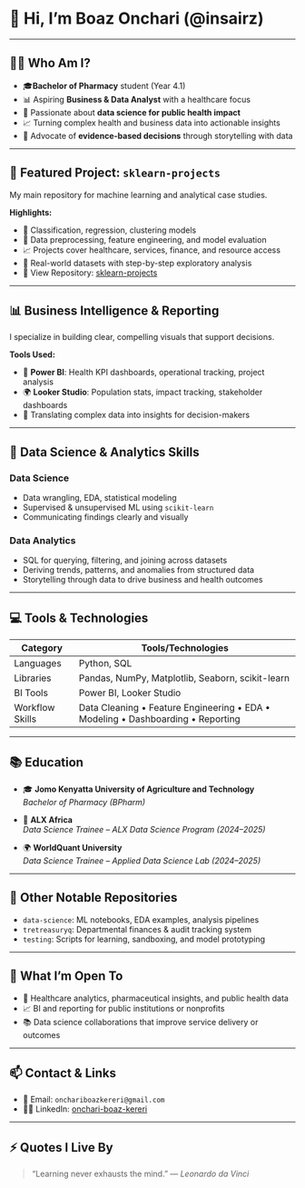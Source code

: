 # 👋 Hi, I’m Boaz Onchari (@insairz)

---

## 🧑‍⚕️ Who Am I?

- 🎓**Bachelor of Pharmacy** student (Year 4.1)
- 📊 Aspiring **Business & Data Analyst** with a healthcare focus
- 🧪 Passionate about **data science for public health impact**
- 📈 Turning complex health and business data into actionable insights
- 🧠 Advocate of **evidence-based decisions** through storytelling with data

---

## 🔬 Featured Project: `sklearn-projects`

My main repository for machine learning and analytical case studies.

**Highlights:**

- 🤖 Classification, regression, clustering models
- 🧹 Data preprocessing, feature engineering, and model evaluation
- 📈 Projects cover healthcare, services, finance, and resource access
- 🧪 Real-world datasets with step-by-step exploratory analysis
- 🔗 View Repository: [sklearn-projects](#)

---

## 📊 Business Intelligence & Reporting

I specialize in building clear, compelling visuals that support decisions.

**Tools Used:**

- 💼 **Power BI**: Health KPI dashboards, operational tracking, project analysis
- 🌍 **Looker Studio**: Population stats, impact tracking, stakeholder dashboards
- 💬 Translating complex data into insights for decision-makers

---

## 🧠 Data Science & Analytics Skills

### Data Science

- Data wrangling, EDA, statistical modeling
- Supervised & unsupervised ML using `scikit-learn`
- Communicating findings clearly and visually

### Data Analytics

- SQL for querying, filtering, and joining across datasets
- Deriving trends, patterns, and anomalies from structured data
- Storytelling through data to drive business and health outcomes

---

## 💻 Tools & Technologies

| Category        | Tools/Technologies                                                              |
| --------------- | ------------------------------------------------------------------------------- |
| Languages       | Python, SQL                                                                     |
| Libraries       | Pandas, NumPy, Matplotlib, Seaborn, scikit-learn                                |
| BI Tools        | Power BI, Looker Studio                                                         |
| Workflow Skills | Data Cleaning • Feature Engineering • EDA • Modeling • Dashboarding • Reporting |

---

## 📚 Education

- 🎓 **Jomo Kenyatta University of Agriculture and Technology**  
  *Bachelor of Pharmacy (BPharm)*

- 🧠 **ALX Africa**  
  *Data Science Trainee – ALX Data Science Program (2024–2025)*

- 🌍 **WorldQuant University**  
  *Data Science Trainee – Applied Data Science Lab (2024–2025)*

---

## 📁 Other Notable Repositories

- `data-science`: ML notebooks, EDA examples, analysis pipelines
- `tretreasuryq`: Departmental finances & audit tracking system
- `testing`: Scripts for learning, sandboxing, and model prototyping

---

## 🚀 What I’m Open To

- 🏥 Healthcare analytics, pharmaceutical insights, and public health data
- 📈 BI and reporting for public institutions or nonprofits
- 📚 Data science collaborations that improve service delivery or outcomes

---

## 📫 Contact & Links

- 📧 Email: `onchariboazkereri@gmail.com`
- 🧑‍💼 LinkedIn: [onchari-boaz-kereri](https://www.linkedin.com/in/onchari-boaz-kereri/)

---

## ⚡ Quotes I Live By
 > “Learning never exhausts the mind.” — *Leonardo da Vinci*
